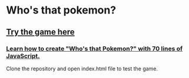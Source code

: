 # Who's that pokemon?

## [Try the game here](https://marinsborg.github.io/who-is-that-pokemon/)

### [Learn how to create "Who's that Pokemon?" with 70 lines of JavaScript.](https://www.marinsborg.com/simple-pokemon-guessing-game-javascript/)

Clone the repository and open index.html file to test the game.
